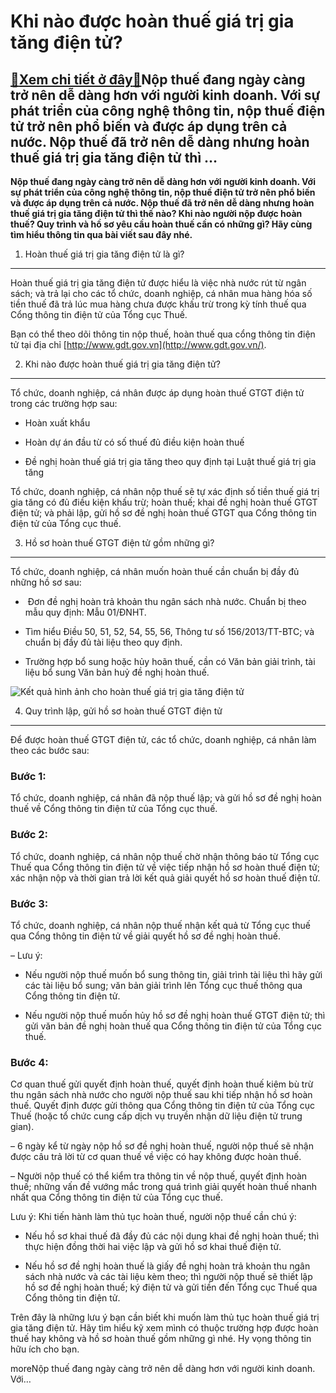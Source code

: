 Khi nào được hoàn thuế giá trị gia tăng điện tử?
================================================

[:gift:Xem chi tiết ở đây:gift:](https://hddtvn.com/khi-nao-duoc-hoan-thue-gia-tri-gia-tang-dien-tu/)Nộp thuế đang ngày càng trở nên dễ dàng hơn với người kinh doanh. Với sự phát triển của công nghệ thông tin, nộp thuế điện tử trở nên phổ biến và được áp dụng trên cả nước. Nộp thuế đã trở nên dễ dàng nhưng hoàn thuế giá trị gia tăng điện tử thì …
-------------------------------------------------------------------------------------------------------------------------------------------------------------------------------------------------------------------------------------------------------

**Nộp thuế đang ngày càng trở nên dễ dàng hơn với người kinh doanh. Với sự phát triển của công nghệ thông tin, nộp thuế điện tử trở nên phổ biến và được áp dụng trên cả nước. Nộp thuế đã trở nên dễ dàng nhưng hoàn thuế giá trị gia tăng điện tử thì thế nào? Khi nào người nộp được hoàn thuế? Quy trình và hồ sơ yêu cầu hoàn thuế cần có những gì? Hãy cùng tìm hiểu thông tin qua bài viết sau đây nhé.**



1. Hoàn thuế giá trị gia tăng điện tử là gì?
--------------------------------------------


Hoàn thuế giá trị gia tăng điện tử được hiểu là việc nhà nước rút từ ngân sách; và trả lại cho các tổ chức, doanh nghiệp, cá nhân mua hàng hóa số tiền thuế đã trả lúc mua hàng chưa được khấu trừ trong kỳ tính thuế qua Cổng thông tin điện tử của Tổng cục Thuế.


Bạn có thể theo dõi thông tin nộp thuế, hoàn thuế qua cổng thông tin điện tử tại địa chỉ [http://www.gdt.gov.vn](http://www.gdt.gov.vn/).


2. Khi nào được hoàn thuế giá trị gia tăng điện tử?
---------------------------------------------------


Tổ chức, doanh nghiệp, cá nhân được áp dụng hoàn thuế GTGT điện tử trong các trường hợp sau:




* Hoàn xuất khẩu

* Hoàn dự án đầu từ có số thuế đủ điều kiện hoàn thuế

* Đề nghị hoàn thuế giá trị gia tăng theo quy định tại Luật thuế giá trị gia tăng



Tổ chức, doanh nghiệp, cá nhân nộp thuế sẽ tự xác định số tiền thuế giá trị gia tăng có đủ điều kiện khấu trừ; hoàn thuế; khai đề nghị hoàn thuế GTGT điện tử; và phải lập, gửi hồ sơ đề nghị hoàn thuế GTGT qua Cổng thông tin điện tử của Tổng cục thuế.


3. Hồ sơ hoàn thuế GTGT điện tử gồm những gì?
---------------------------------------------


Tổ chức, doanh nghiệp, cá nhân muốn hoàn thuế cần chuẩn bị đầy đủ những hồ sơ sau:




*  Đơn đề nghị hoàn trả khoản thu ngân sách nhà nước. Chuẩn bị theo mẫu quy định: Mẫu 01/ĐNHT.

* Tìm hiểu Điều 50, 51, 52, 54, 55, 56, Thông tư số 156/2013/TT-BTC; và chuẩn bị đầy đủ tài liệu theo quy định.

* Trường hợp bổ sung hoặc hủy hoãn thuế, cần có Văn bản giải trình, tài liệu bổ sung Văn bản huỷ đề nghị hoàn thuế.



![Kết quả hình ảnh cho hoàn thuế giá trị gia tăng điện tử](https://hddtvn.com/wp-content/uploads/2021/01/4510_21212121212.jpg)


4. Quy trình lập, gửi hồ sơ hoàn thuế GTGT điện tử
--------------------------------------------------


Để được hoàn thuế GTGT điện tử, các tổ chức, doanh nghiệp, cá nhân làm theo các bước sau:


### Bước 1:


Tổ chức, doanh nghiệp, cá nhân đã nộp thuế lập; và gửi hồ sơ đề nghị hoàn thuế về Cổng thông tin điện tử của Tổng cục thuế.


### Bước 2:


Tổ chức, doanh nghiệp, cá nhân nộp thuế chờ nhận thông báo từ Tổng cục Thuế qua Cổng thông tin điện tử về việc tiếp nhận hồ sơ hoàn thuế điện tử; xác nhận nộp và thời gian trả lời kết quả giải quyết hồ sơ hoàn thuế điện tử.


### Bước 3:


Tổ chức, doanh nghiệp, cá nhân nộp thuế nhận kết quả từ Tổng cục thuế qua Cổng thông tin điện tử về giải quyết hồ sơ đề nghị hoàn thuế.


– Lưu ý:




* Nếu người nộp thuế muốn bổ sung thông tin, giải trình tài liệu thì hãy gửi các tài liệu bổ sung; văn bản giải trình lên Tổng cục thuế thông qua Cổng thông tin điện tử.

* Nếu người nộp thuế muốn hủy hồ sơ đề nghị hoàn thuế GTGT điện tử; thì gửi văn bản đề nghị hoàn thuế qua Cổng thông tin điện tử của Tổng cục thuế.



### Bước 4:


Cơ quan thuế gửi quyết định hoàn thuế, quyết định hoàn thuế kiêm bù trừ thu ngân sách nhà nước cho người nộp thuế sau khi tiếp nhận hồ sơ hoàn thuế. Quyết định được gửi thông qua Cổng thông tin điện tử của Tổng cục Thuế (hoặc tổ chức cung cấp dịch vụ truyền nhận dữ liệu điện tử trung gian).


– 6 ngày kể từ ngày nộp hồ sơ đề nghị hoàn thuế, người nộp thuế sẽ nhận được câu trả lời từ cơ quan thuế về việc có hay không được hoàn thuế.


– Người nộp thuế có thể kiểm tra thông tin về nộp thuế, quyết định hoàn thuế; những vấn đề vướng mắc trong quá trình giải quyết hoàn thuế nhanh nhất qua Cổng thông tin điện tử của Tổng cục thuế.


Lưu ý: Khi tiến hành làm thủ tục hoàn thuế, người nộp thuế cần chú ý:




* Nếu hồ sơ khai thuế đã đầy đủ các nội dung khai đề nghị hoàn thuế; thì thực hiện đồng thời hai việc lập và gửi hồ sơ khai thuế điện tử.

* Nếu hồ sơ đề nghị hoàn thuế là giấy đề nghị hoàn trả khoản thu ngân sách nhà nước và các tài liệu kèm theo; thì người nộp thuế sẽ thiết lập hồ sơ đề nghị hoàn thuế; ký điện tử và gửi tiền đến Tổng cục Thuế qua Cổng thông tin điện tử.



Trên đây là những lưu ý bạn cần biết khi muốn làm thủ tục hoàn thuế giá trị gia tăng điện tử. Hãy tìm hiểu kỹ xem mình có thuộc trường hợp được hoàn thuế hay không và hồ sơ hoàn thuế gồm những gì nhé. Hy vọng thông tin hữu ích cho bạn.



moreNộp thuế đang ngày càng trở nên dễ dàng hơn với người kinh doanh. Với…



